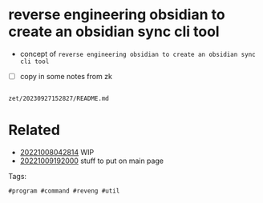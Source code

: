 # reverse engineering obsidian to create an obsidian sync cli tool

- concept of `reverse engineering obsidian to create an obsidian sync cli tool`
- [ ] copy in some notes from zk

```
```

` zet/20230927152827/README.md `

# Related

- [20221008042814](/zet/20221008042814/README.md) WIP
- [20221009192000](/zet/20221009192000/README.md) stuff to put on main page

Tags:

    #program #command #reveng #util
